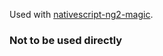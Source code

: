 Used with [nativescript-ng2-magic](https://github.com/NathanWalker/nativescript-ng2-magic).

### Not to be used directly
